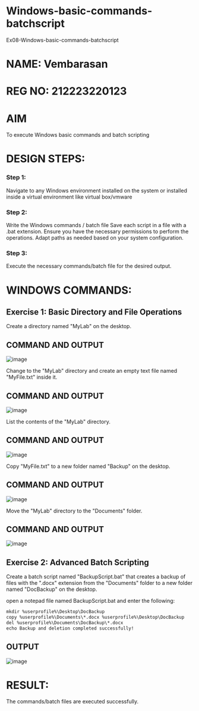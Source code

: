 # Windows-basic-commands-batchscript
Ex08-Windows-basic-commands-batchscript

# NAME: Vembarasan
# REG NO: 212223220123
# AIM
To execute Windows basic commands and batch scripting

# DESIGN STEPS:

### Step 1:

Navigate to any Windows environment installed on the system or installed inside a virtual environment like virtual box/vmware 

### Step 2:

Write the Windows commands / batch file
Save each script in a file with a .bat extension.
Ensure you have the necessary permissions to perform the operations.
Adapt paths as needed based on your system configuration.
### Step 3:

Execute the necessary commands/batch file for the desired output. 




# WINDOWS COMMANDS:
## Exercise 1: Basic Directory and File Operations
Create a directory named "MyLab" on the desktop.


## COMMAND AND OUTPUT

![image](https://github.com/user-attachments/assets/0137c8da-104a-4592-9d21-94a3068eb069)

Change to the "MyLab" directory and create an empty text file named "MyFile.txt" inside it.


## COMMAND AND OUTPUT

![image](https://github.com/user-attachments/assets/1b74cad8-d3c5-4727-9be9-3639e1714d60)


List the contents of the "MyLab" directory.


## COMMAND AND OUTPUT

![image](https://github.com/user-attachments/assets/29497d6e-478f-4d85-ab7b-fce449cdeea6)


Copy "MyFile.txt" to a new folder named "Backup" on the desktop.

## COMMAND AND OUTPUT

![image](https://github.com/user-attachments/assets/39586b4e-72d4-4bea-9fdf-c068791f53a1)


Move the "MyLab" directory to the "Documents" folder.


## COMMAND AND OUTPUT

![image](https://github.com/user-attachments/assets/3791b3f7-9eb3-42e2-b2dd-b688197ab4ac)


## Exercise 2: Advanced Batch Scripting
Create a batch script named "BackupScript.bat" that creates a backup of files with the ".docx" extension from the "Documents" folder to a new folder named "DocBackup" on the desktop.

open a notepad file named BackupScript.bat and enter the following:

```txt
mkdir %userprofile%\Desktop\DocBackup
copy %userprofile%\Documents\*.docx %userprofile%\Desktop\DocBackup
del %userprofile%\Documents\DocBackup\*.docx
echo Backup and deletion completed successfully!
```




## OUTPUT

![image](https://github.com/user-attachments/assets/17a3725f-dea2-42b2-9209-2d022265e10c)




# RESULT:
The commands/batch files are executed successfully.
